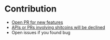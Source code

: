 # Contribution


- [Open PR for new features](https://github.com/AreaLayer/HyperArm/blob/main/.github/ISSUE_TEMPLATE/new-feature.md)
- [APIs or PRs involving shitcoins will be declined](https://github.com/AreaLayer/HyperArm/blob/main/.github/ISSUE_TEMPLATE/bug_report.md)
- Open issues if you found bug



